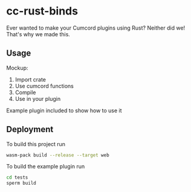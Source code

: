 # cc-rust-binds

Ever wanted to make your Cumcord plugins using Rust? Neither did we! That's why we made this.

## Usage
Mockup:
1) Import crate
2) Use cumcord functions
3) Compile
4) Use in your plugin

Example plugin included to show how to use it

## Deployment

To build this project run 

```bash
wasm-pack build --release --target web
```

To build the example plugin run

```bash
cd tests
sperm build
```
